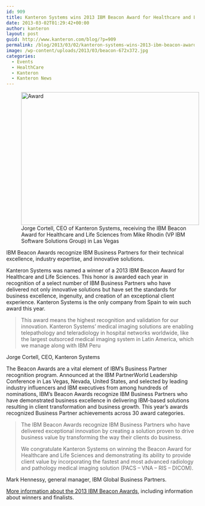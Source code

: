 ```yaml
---
id: 909
title: Kanteron Systems wins 2013 IBM Beacon Award for Healthcare and Life Sciences
date: 2013-03-02T01:29:42+00:00
author: kanteron
layout: post
guid: http://www.kanteron.com/blog/?p=909
permalink: /blog/2013/03/02/kanteron-systems-wins-2013-ibm-beacon-award-for-healthcare-and-life-sciences/
image: /wp-content/uploads/2013/03/beacon-672x372.jpg
categories:
  - Events
  - HealthCare
  - Kanteron
  - Kanteron News
---
```

<figure style="width: 476px" class="wp-caption aligncenter"><img class=" " alt="Award" src="https://lh6.googleusercontent.com/-4yzoGzI_NJ0/US2mq3tJS-I/AAAAAAAAJn0/QBpNT-HAUiM/s794/IMG_0373_6594.JPG" width="476" height="356" /><figcaption class="wp-caption-text">Jorge Cortell, CEO of Kanteron Systems, receiving the IBM Beacon Award for Healthcare and Life Sciences from Mike Rhodin (VP IBM Software Solutions Group) in Las Vegas</figcaption></figure> 

IBM Beacon Awards recognize IBM Business Partners for their technical excellence, industry expertise, and innovative solutions.

Kanteron Systems was named a winner of a 2013 IBM Beacon Award for Healthcare and Life Sciences. This honor is awarded each year in recognition of a select number of IBM Business Partners who have delivered not only innovative solutions but have set the standards for business excellence, ingenuity, and creation of an exceptional client experience. Kanteron Systems is the only company from Spain to win such award this year.

> This award means the highest recognition and validation for our innovation. Kanteron Systems&#8217; medical imaging solutions are enabling telepathology and teleradiology in hospital networks worldwide, like the largest outsorced medical imaging system in Latin America, which we manage along with IBM Peru

Jorge Cortell, CEO, Kanteron Systems

The Beacon Awards are a vital element of IBM’s Business Partner recognition program. Announced at the IBM PartnerWorld Leadership Conference in Las Vegas, Nevada, United States, and selected by leading industry influencers and IBM executives from among hundreds of nominations, IBM&#8217;s Beacon Awards recognize IBM Business Partners who have demonstrated business excellence in delivering IBM-based solutions resulting in client transformation and business growth. This year’s awards recognized Business Partner achievements across 30 award categories.

> The IBM Beacon Awards recognize IBM Business Partners who have delivered exceptional innovation by creating a solution proven to drive business value by transforming the way their clients do business.
> 
> We congratulate Kanteron Systems on winning the Beacon Award for Healthcare and Life Sciences and demonstrating its ability to provide client value by incorporating the fastest and most advanced radiology and pathology medical imaging solution (PACS – VNA – RIS – DICOM).

Mark Hennessy, general manager, IBM Global Business Partners.

<a title="https://www-304.ibm.com/partnerworld/wps/servlet/ContentHandler/pw_com_prb_2013_beacon_winners#best_industry_solution_for_healthcare" href="http://www.kanteron.com/blog/entrepreneurship/2012/11/kanteron-systems-named-national-champion-and-through-to-final-round-of-european-business-awards/" target="_blank">More information about the 2013 IBM Beacon Awards</a>, including information about winners and finalists.

&nbsp;</p>